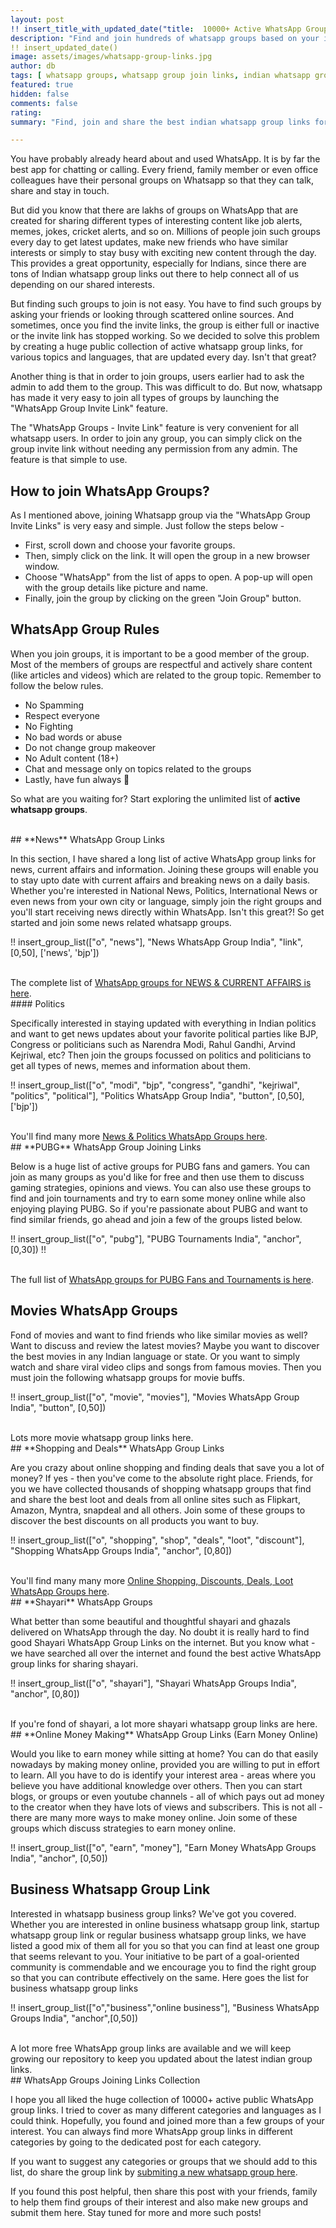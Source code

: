 ```yaml
---
layout: post
!! insert_title_with_updated_date("title:  10000+ Active WhatsApp Group Links") !!
description: "Find and join hundreds of whatsapp groups based on your interests or submit your whatsapp groups. Groups for Jokes, Memes, Friends, Politics, Cricket, and many more."
!! insert_updated_date()
image: assets/images/whatsapp-group-links.jpg
author: db 
tags: [ whatsapp groups, whatsapp group join links, indian whatsapp group link, india whatsapp group link, free whatsapp group link india]
featured: true
hidden: false
comments: false
rating:
summary: "Find, join and share the best indian whatsapp group links for cricket, news, masti, friends, memes, jokes, shayari, politics, etc. We have created a public collection of <strong>10000+ active whatsapp group invite links</strong> for you to choose from. Not just that, we have hundreds of indian group link for every Indian language such as Hindi, Tamil, Bengali, Kannada, Malyalam, Marathi, etc, covering every part of India."

---
```


You have probably already heard about and used WhatsApp. It is by far the best app for chatting or calling. Every friend, family member or even office colleagues have their personal groups on Whatsapp so that they can talk, share and stay in touch. 

But did you know that there are lakhs of groups on WhatsApp that are created for sharing different types of interesting content like job alerts, memes, jokes, cricket alerts, and so on. Millions of people join such groups every day to get latest updates, make new friends who have similar interests or simply to stay busy with exciting new content through the day. This provides a great opportunity, especially for Indians, since there are tons of Indian whatsapp group links out there to help connect all of us depending on our shared interests.

But finding such groups to join is not easy. You have to find such groups by asking your friends or looking through scattered online sources. And sometimes, once you find the invite links, the group is either full or inactive or the invite link has stopped working. So we decided to solve this problem by creating a huge public collection of active whatsapp group links, for various topics and languages, that are updated every day. Isn't that great?

Another thing is that in order to join groups, users earlier had to ask the admin to add them to the group. This was difficult to do. But now, whatsapp has made it very easy to join all types of groups by launching the "WhatsApp Group Invite Link" feature.

The "WhatsApp Groups - Invite Link" feature is very convenient for all whatsapp users. In order to join any group, you can simply click on the group invite link without needing any permission from any admin. The feature is that simple to use.


## How to join WhatsApp Groups?

As I mentioned above, joining Whatsapp group via the "WhatsApp Group Invite Links" is very easy and simple. Just follow the steps below -

- First, scroll down and choose your favorite groups.
- Then, simply click on the link. It will open the group in a new browser window.
- Choose "WhatsApp" from the list of apps to open. A pop-up will open with the group details like picture and name. 
- Finally, join the group by clicking on the green "Join Group" button. 


## WhatsApp Group Rules

When you join groups, it is important to be a good member of the group. Most of the members of groups are respectful and actively share content (like articles and videos) which are related to the group topic. Remember to follow the below rules.

- No Spamming
- Respect everyone
- No Fighting
- No bad words or abuse
- Do not change group makeover
- No Adult content (18+)
- Chat and message only on topics related to the groups
- Lastly, have fun always 🙂

So what are you waiting for? Start exploring the unlimited list of **active whatsapp groups**.

<br />
## **News** WhatsApp Group Links

In this section, I have shared a long list of active WhatsApp group links for news, current affairs and information. Joining these groups will enable you to stay upto date with current affairs and breaking news on a daily basis. Whether you're interested in National News, Politics, International News or even news from your own city or language, simply join the right groups and you'll start receiving news directly within WhatsApp. Isn't this great?! So get started and join some news related whatsapp groups. 

!! insert_group_list(["o", "news"], "News WhatsApp Group India", "link", [0,50], ['news', 'bjp']) 

<br />
The complete list of <a href="{{site.baseurl}}/news-whatsapp-group-links" target="_blank">WhatsApp groups for NEWS & CURRENT AFFAIRS is here</a>.

<br />
#### Politics

Specifically interested in staying updated with everything in Indian politics and want to get news updates about your favorite political parties like BJP, Congress or politicians such as Narendra Modi, Rahul Gandhi, Arvind Kejriwal, etc? Then join the groups focussed on politics and politicians to get all types of news, memes and information about them.

!! insert_group_list(["o", "modi", "bjp", "congress", "gandhi", "kejriwal", "politics", "political"], "Politics WhatsApp Group India", "button", [0,50], ['bjp']) 

<br />
You'll find many more <a href="{{site.baseurl}}/news-whatsapp-group-links" target="_blank">News & Politics WhatsApp Groups here</a>.


<br />
## **PUBG** WhatsApp Group Joining Links

Below is a huge list of active groups for PUBG fans and gamers. You can join as many groups as you'd like for free and then use them to discuss gaming strategies, opinions and views. You can also use these groups to find and join tournaments and try to earn some money online while also enjoying playing PUBG. So if you're passionate about PUBG and want to find similar friends, go ahead and join a few of the groups listed below.  

!! insert_group_list(["o", "pubg"], "PUBG Tournaments India", "anchor", [0,30]) !!

<br />
The full list of <a href="{{site.baseurl}}/pubg-whatsapp-group-links-india" target="_blank">WhatsApp groups for PUBG Fans and Tournaments is here</a>.



## **Movies** WhatsApp Groups

Fond of movies and want to find friends who like similar movies as well? Want to discuss and review the latest movies? Maybe you want to discover the best movies in any Indian language or state. Or you want to simply watch and share viral video clips and songs from famous movies. Then you must join the following whatsapp groups for movie buffs.

!! insert_group_list(["o", "movie", "movies"], "Movies WhatsApp Group India", "button", [0,50]) 

<br />
Lots more movie whatsapp group links here.

<br />
## **Shopping and Deals** WhatsApp Group Links

Are you crazy about online shopping and finding deals that save you a lot of money? If yes - then you've come to the absolute right place. Friends, for you we have collected thousands of shopping whatsapp groups that find and share the best loot and deals from all online sites such as Flipkart, Amazon, Myntra, snapdeal and all others. Join some of these groups to discover the best discounts on all products you want to buy.

!! insert_group_list(["o", "shopping", "shop", "deals", "loot", "discount"], "Shopping WhatsApp Groups India", "anchor", [0,80]) 


<br />
You'll find many many more <a href="{{site.baseurl}}/shopping-deals-whatsapp-group-links" target="_blank">Online Shopping, Discounts, Deals, Loot WhatsApp Groups here</a>.


<br />
## **Shayari** WhatsApp Groups

What better than some beautiful and thoughtful shayari and ghazals delivered on WhatsApp through the day. No doubt it is really hard to find good Shayari WhatsApp Group Links on the internet. But you know what - we have searched all over the internet and found the best active WhatsApp group links for sharing shayari. 

!! insert_group_list(["o", "shayari"], "Shayari WhatsApp Groups India", "anchor", [0,80]) 

<br />
If you're fond of shayari, a lot more shayari whatsapp group links are here.

<br />
## **Online Money Making** WhatsApp Group Links (Earn Money Online)

Would you like to earn money while sitting at home? You can do that easily nowadays by making money online, provided you are willing to put in effort to learn. All you have to do is identify your interest area - areas where you believe you have additional knowledge over others. Then you can start blogs, or groups or even youtube channels - all of which pays out ad money to the creator when they have lots of views and subscribers. This is not all - there are many more ways to make money online. Join some of these groups which discuss strategies to earn money online. 


!! insert_group_list(["o", "earn", "money"], "Earn Money WhatsApp Groups India", "anchor", [0,50]) 

## **Business** Whatsapp Group Link 

Interested in whatsapp business group links? We've got you covered. Whether you are interested in online business whatsapp group link, startup whatsapp group link or regular business whatsapp group links, we have listed a good mix of them all for you so that you can find at least one group that seems relevant to you. Your initiative to be part of a goal-oriented community is commendable and we encourage you to find the right group so that you can contribute effectively on the same. Here goes the list for business whatsapp group links

!! insert_group_list(["o","business","online business"], "Business WhatsApp Groups India", "anchor",[0,50])

<br />
A lot more free WhatsApp group links are available and we will keep growing our repository to keep you updated about the latest indian group links.


<br />
## WhatsApp Groups Joining Links Collection

I hope you all liked the huge collection of 10000+ active public WhatsApp group links. I tried to cover as many different categories and languages as I could think. Hopefully, you found and joined more than a few groups of your interest. You can always find more WhatsApp group links in different categories by going to the dedicated post for each category. 

If you want to suggest any categories or groups that we should add to this list, do share the group link by <a href="{{ site.baseurl}}/submit-whatsapp-group">submiting a new whatsapp group here</a>.

If you found this post helpful, then share this post with your friends, family to help them find groups of their interest and also make new groups and submit them here. Stay tuned for more and more such posts! 

